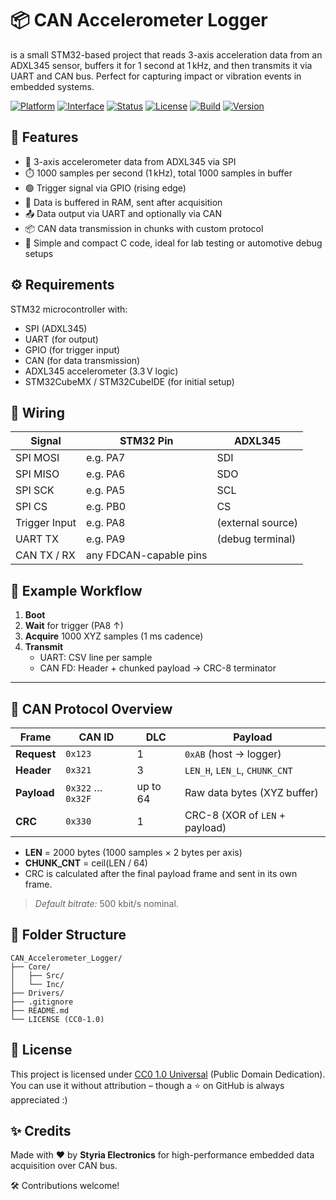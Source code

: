 # 📦 CAN Accelerometer Logger
 is a small STM32-based project that reads 3-axis acceleration data from an ADXL345 sensor, buffers it for 1 second at 1 kHz, and then transmits it via UART and CAN bus. Perfect for capturing impact or vibration events in embedded systems.

[![Platform](https://img.shields.io/badge/platform-STM32-blue.svg)]()
[![Interface](https://img.shields.io/badge/interface-CAN%2FUART-green.svg)]()
[![Status](https://img.shields.io/badge/status-Stable-brightgreen.svg)]()
[![License](https://img.shields.io/badge/license-CC0--1.0-lightgrey.svg)]()
[![Build](https://img.shields.io/badge/build-passing-brightgreen.svg)]()
[![Version](https://img.shields.io/badge/version-1.0.0-blue.svg)]()

## 🚀 Features

- 🧭 3-axis accelerometer data from ADXL345 via SPI  
- ⏱️ 1000 samples per second (1 kHz), total 1000 samples in buffer  
- 🟢 Trigger signal via GPIO (rising edge)  
- 💾 Data is buffered in RAM, sent after acquisition  
- 📤 Data output via UART and optionally via CAN  
- 📦 CAN data transmission in chunks with custom protocol  
- 🧪 Simple and compact C code, ideal for lab testing or automotive debug setups  

## ⚙️ Requirements

STM32 microcontroller with:

- SPI (ADXL345)
- UART (for output)
- GPIO (for trigger input)
- CAN (for data transmission)
- ADXL345 accelerometer (3.3 V logic)
- STM32CubeMX / STM32CubeIDE (for initial setup)

## 🔌 Wiring

| Signal       | STM32 Pin  | ADXL345       |
|--------------|------------|----------------|
| SPI MOSI     | e.g. PA7   | SDI            |
| SPI MISO     | e.g. PA6   | SDO            |
| SPI SCK      | e.g. PA5   | SCL            |
| SPI CS       | e.g. PB0   | CS             |
| Trigger Input| e.g. PA8   | (external source) |
| UART TX      | e.g. PA9   | (debug terminal) |
| CAN TX / RX  | any FDCAN-capable pins |

## 🧪 Example Workflow

1. **Boot**  
2. **Wait** for trigger (PA8 ↑)  
3. **Acquire** 1000 XYZ samples (1 ms cadence)  
4. **Transmit**  
   - UART: CSV line per sample  
   - CAN FD: Header + chunked payload → CRC-8 terminator  

---

## 💬 CAN Protocol Overview

| Frame | CAN ID | DLC | Payload |
|-------|--------|-----|---------|
| **Request**  | `0x123` | 1 | `0xAB` (host → logger) |
| **Header**   | `0x321` | 3 | `LEN_H`, `LEN_L`, `CHUNK_CNT` |
| **Payload**  | `0x322` … `0x32F` | up to 64 | Raw data bytes (XYZ buffer) |
| **CRC**      | `0x330` | 1 | CRC-8 (XOR of `LEN` + payload) |

- **LEN** = 2000 bytes (1000 samples × 2 bytes per axis)  
- **CHUNK_CNT** = ceil(LEN / 64)  
- CRC is calculated after the final payload frame and sent in its own frame.

> *Default bitrate:* 500 kbit/s nominal.


## 📂 Folder Structure

```
CAN_Accelerometer_Logger/
├── Core/
│   ├── Src/
│   └── Inc/
├── Drivers/
├── .gitignore
├── README.md
└── LICENSE (CC0-1.0)
```

## 📄 License

This project is licensed under [CC0 1.0 Universal](https://creativecommons.org/publicdomain/zero/1.0/) (Public Domain Dedication). You can use it without attribution – though a ⭐ on GitHub is always appreciated :)

## ✨ Credits

Made with ❤️ by **Styria Electronics** for high-performance embedded data acquisition over CAN bus.

🛠️ Contributions welcome!
